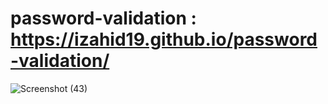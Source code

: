 # password-validation : https://izahid19.github.io/password-validation/



![Screenshot (43)](https://user-images.githubusercontent.com/116904523/235355391-50ab88d8-08a5-4442-9034-caae0694fd4e.png)
